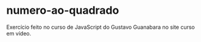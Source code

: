 # numero-ao-quadrado
Exercício feito no curso de JavaScript do Gustavo Guanabara no site curso em vídeo.
